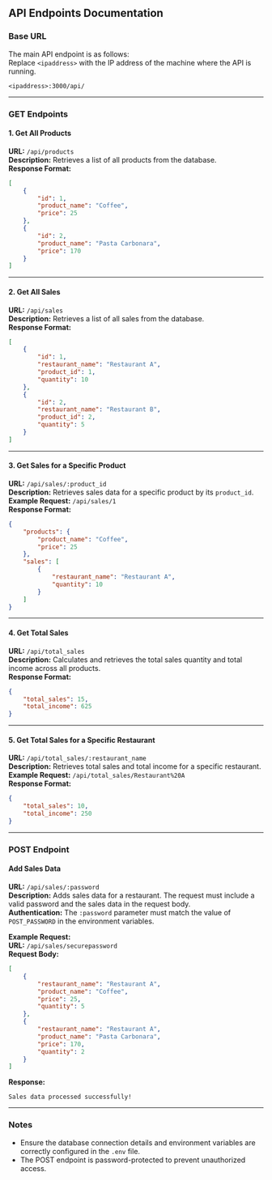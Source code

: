 ## API Endpoints Documentation

### Base URL
The main API endpoint is as follows:  
Replace `<ipaddress>` with the IP address of the machine where the API is running.

```
<ipaddress>:3000/api/
```

---

### **GET Endpoints**

#### 1. **Get All Products**
**URL:** `/api/products`  
**Description:** Retrieves a list of all products from the database.  
**Response Format:**  
```json
[
    {
        "id": 1,
        "product_name": "Coffee",
        "price": 25
    },
    {
        "id": 2,
        "product_name": "Pasta Carbonara",
        "price": 170
    }
]
```

---

#### 2. **Get All Sales**
**URL:** `/api/sales`  
**Description:** Retrieves a list of all sales from the database.  
**Response Format:**  
```json
[
    {
        "id": 1,
        "restaurant_name": "Restaurant A",
        "product_id": 1,
        "quantity": 10
    },
    {
        "id": 2,
        "restaurant_name": "Restaurant B",
        "product_id": 2,
        "quantity": 5
    }
]
```

---

#### 3. **Get Sales for a Specific Product**
**URL:** `/api/sales/:product_id`  
**Description:** Retrieves sales data for a specific product by its `product_id`.  
**Example Request:** `/api/sales/1`  
**Response Format:**  
```json
{
    "products": {
        "product_name": "Coffee",
        "price": 25
    },
    "sales": [
        {
            "restaurant_name": "Restaurant A",
            "quantity": 10
        }
    ]
}
```

---

#### 4. **Get Total Sales**
**URL:** `/api/total_sales`  
**Description:** Calculates and retrieves the total sales quantity and total income across all products.  
**Response Format:**  
```json
{
    "total_sales": 15,
    "total_income": 625
}
```

---

#### 5. **Get Total Sales for a Specific Restaurant**
**URL:** `/api/total_sales/:restaurant_name`  
**Description:** Retrieves total sales and total income for a specific restaurant.  
**Example Request:** `/api/total_sales/Restaurant%20A`  
**Response Format:**  
```json
{
    "total_sales": 10,
    "total_income": 250
}
```

---

### **POST Endpoint**

#### **Add Sales Data**
**URL:** `/api/sales/:password`  
**Description:** Adds sales data for a restaurant. The request must include a valid password and the sales data in the request body.  
**Authentication:** The `:password` parameter must match the value of `POST_PASSWORD` in the environment variables.  

**Example Request:**  
**URL:** `/api/sales/securepassword`  
**Request Body:**  
```json
[
    {
        "restaurant_name": "Restaurant A",
        "product_name": "Coffee",
        "price": 25,
        "quantity": 5
    },
    {
        "restaurant_name": "Restaurant A",
        "product_name": "Pasta Carbonara",
        "price": 170,
        "quantity": 2
    }
]
```

**Response:**  
  ```
  Sales data processed successfully!
  ```

---

### **Notes**
- Ensure the database connection details and environment variables are correctly configured in the `.env` file.  
- The POST endpoint is password-protected to prevent unauthorized access. 